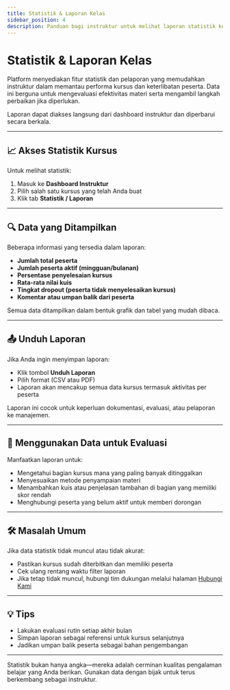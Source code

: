 ```yaml
---
title: Statistik & Laporan Kelas
sidebar_position: 4
description: Panduan bagi instruktur untuk melihat laporan statistik kursus dan aktivitas peserta secara keseluruhan.
---
```


# Statistik & Laporan Kelas

Platform menyediakan fitur statistik dan pelaporan yang memudahkan instruktur dalam memantau performa kursus dan keterlibatan peserta. Data ini berguna untuk mengevaluasi efektivitas materi serta mengambil langkah perbaikan jika diperlukan.

Laporan dapat diakses langsung dari dashboard instruktur dan diperbarui secara berkala.

---

## 📈 Akses Statistik Kursus

Untuk melihat statistik:

1. Masuk ke **Dashboard Instruktur**
2. Pilih salah satu kursus yang telah Anda buat
3. Klik tab **Statistik / Laporan**

---

## 🔍 Data yang Ditampilkan

Beberapa informasi yang tersedia dalam laporan:

- **Jumlah total peserta**
- **Jumlah peserta aktif (mingguan/bulanan)**
- **Persentase penyelesaian kursus**
- **Rata-rata nilai kuis**
- **Tingkat dropout (peserta tidak menyelesaikan kursus)**
- **Komentar atau umpan balik dari peserta**

Semua data ditampilkan dalam bentuk grafik dan tabel yang mudah dibaca.

---

## 📤 Unduh Laporan

Jika Anda ingin menyimpan laporan:

- Klik tombol **Unduh Laporan**
- Pilih format (CSV atau PDF)
- Laporan akan mencakup semua data kursus termasuk aktivitas per peserta

Laporan ini cocok untuk keperluan dokumentasi, evaluasi, atau pelaporan ke manajemen.

---

## 🎯 Menggunakan Data untuk Evaluasi

Manfaatkan laporan untuk:

- Mengetahui bagian kursus mana yang paling banyak ditinggalkan
- Menyesuaikan metode penyampaian materi
- Menambahkan kuis atau penjelasan tambahan di bagian yang memiliki skor rendah
- Menghubungi peserta yang belum aktif untuk memberi dorongan

---

## 🛠 Masalah Umum

Jika data statistik tidak muncul atau tidak akurat:

- Pastikan kursus sudah diterbitkan dan memiliki peserta
- Cek ulang rentang waktu filter laporan
- Jika tetap tidak muncul, hubungi tim dukungan melalui halaman [Hubungi Kami](../hubungi-kami.md)

---

## 💡 Tips

- Lakukan evaluasi rutin setiap akhir bulan
- Simpan laporan sebagai referensi untuk kursus selanjutnya
- Jadikan umpan balik peserta sebagai bahan pengembangan

---

Statistik bukan hanya angka—mereka adalah cerminan kualitas pengalaman belajar yang Anda berikan. Gunakan data dengan bijak untuk terus berkembang sebagai instruktur.
